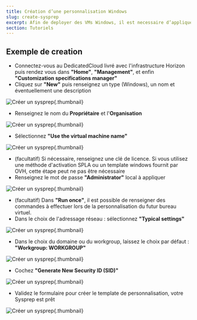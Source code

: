 ```yaml
---
title: Création d’une personnalisation Windows
slug: create-sysprep
excerpt: Afin de deployer des VMs Windows, il est necessaire d’appliquer a celles-ci une personnalisation (appelee sysprep). Celle-ci est creee cote DedicatedCloud et selectionnee lors de la creation du pool dans l’administration Horizon
section: Tutoriels
---
```



## Exemple de creation
- Connectez-vous au DedicatedCloud livré avec l'infrastructure Horizon puis rendez vous dans **"Home"**, **"Management"**, et enfin **"Customization specifications manager"**
- Cliquez sur **"New"** puis renseignez un type (Windows), un nom et éventuellement une description

![Créer un sysprep](images/1200.png){.thumbnail}

- Renseignez le nom du **Propriétaire** et l'**Organisation**

![Créer un sysprep](images/1201.png){.thumbnail}

- Sélectionnez **"Use the virtual machine name"**

![Créer un sysprep](images/1202.png){.thumbnail}

- (facultatif) Si nécessaire, renseignez une clé de licence. Si vous utilisez une méthode d'activation SPLA ou un template windows fournit par OVH, cette étape peut ne pas être nécessaire
- Renseignez le mot de passe **"Administrator"** local à appliquer

![Créer un sysprep](images/1203.png){.thumbnail}

- (facultatif) Dans **"Run once"**, il est possible de renseigner des commandes à effectuer lors de la personnalisation du futur bureau virtuel.
- Dans le choix de l'adressage réseau : sélectionnez **"Typical settings"**

![Créer un sysprep](images/1204.png){.thumbnail}

- Dans le choix du domaine ou du workgroup, laissez le choix par défaut : **"Workgroup: WORKGROUP"**

![Créer un sysprep](images/1205.png){.thumbnail}

- Cochez **"Generate New Security ID (SID)"**

![Créer un sysprep](images/1206.png){.thumbnail}

- Validez le formulaire pour créer le template de personnalisation, votre Sysprep est prêt

![Créer un sysprep](images/1207.png){.thumbnail}